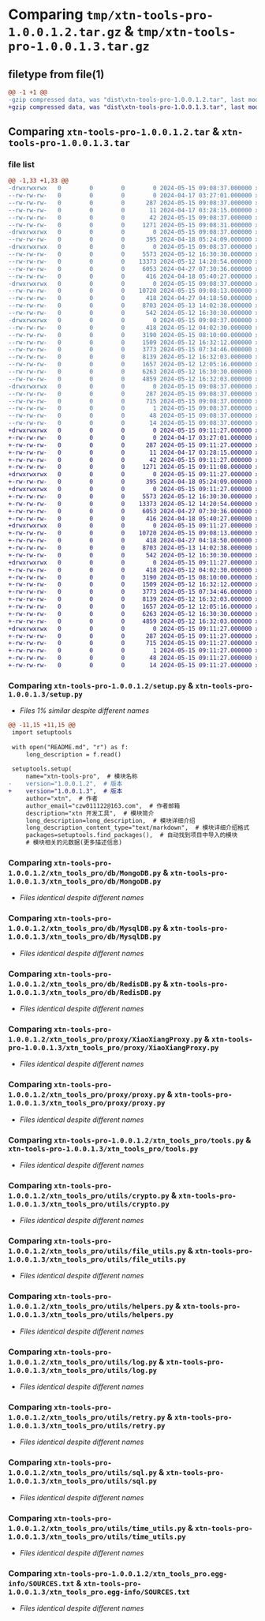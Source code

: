 # Comparing `tmp/xtn-tools-pro-1.0.0.1.2.tar.gz` & `tmp/xtn-tools-pro-1.0.0.1.3.tar.gz`

## filetype from file(1)

```diff
@@ -1 +1 @@
-gzip compressed data, was "dist\xtn-tools-pro-1.0.0.1.2.tar", last modified: Wed May 15 09:08:37 2024, max compression
+gzip compressed data, was "dist\xtn-tools-pro-1.0.0.1.3.tar", last modified: Wed May 15 09:11:27 2024, max compression
```

## Comparing `xtn-tools-pro-1.0.0.1.2.tar` & `xtn-tools-pro-1.0.0.1.3.tar`

### file list

```diff
@@ -1,33 +1,33 @@
-drwxrwxrwx   0        0        0        0 2024-05-15 09:08:37.000000 xtn-tools-pro-1.0.0.1.2/
--rw-rw-rw-   0        0        0        0 2024-04-17 03:27:01.000000 xtn-tools-pro-1.0.0.1.2/LICENSE
--rw-rw-rw-   0        0        0      287 2024-05-15 09:08:37.000000 xtn-tools-pro-1.0.0.1.2/PKG-INFO
--rw-rw-rw-   0        0        0       11 2024-04-17 03:28:15.000000 xtn-tools-pro-1.0.0.1.2/README.md
--rw-rw-rw-   0        0        0       42 2024-05-15 09:08:37.000000 xtn-tools-pro-1.0.0.1.2/setup.cfg
--rw-rw-rw-   0        0        0     1271 2024-05-15 09:08:31.000000 xtn-tools-pro-1.0.0.1.2/setup.py
-drwxrwxrwx   0        0        0        0 2024-05-15 09:08:37.000000 xtn-tools-pro-1.0.0.1.2/xtn_tools_pro/
--rw-rw-rw-   0        0        0      395 2024-04-18 05:24:09.000000 xtn-tools-pro-1.0.0.1.2/xtn_tools_pro/__init__.py
-drwxrwxrwx   0        0        0        0 2024-05-15 09:08:37.000000 xtn-tools-pro-1.0.0.1.2/xtn_tools_pro/db/
--rw-rw-rw-   0        0        0     5573 2024-05-12 16:30:30.000000 xtn-tools-pro-1.0.0.1.2/xtn_tools_pro/db/MongoDB.py
--rw-rw-rw-   0        0        0    13373 2024-05-12 14:20:54.000000 xtn-tools-pro-1.0.0.1.2/xtn_tools_pro/db/MysqlDB.py
--rw-rw-rw-   0        0        0     6053 2024-04-27 07:30:36.000000 xtn-tools-pro-1.0.0.1.2/xtn_tools_pro/db/RedisDB.py
--rw-rw-rw-   0        0        0      416 2024-04-18 05:40:27.000000 xtn-tools-pro-1.0.0.1.2/xtn_tools_pro/db/__init__.py
-drwxrwxrwx   0        0        0        0 2024-05-15 09:08:37.000000 xtn-tools-pro-1.0.0.1.2/xtn_tools_pro/proxy/
--rw-rw-rw-   0        0        0    10720 2024-05-15 09:08:13.000000 xtn-tools-pro-1.0.0.1.2/xtn_tools_pro/proxy/XiaoXiangProxy.py
--rw-rw-rw-   0        0        0      418 2024-04-27 04:18:50.000000 xtn-tools-pro-1.0.0.1.2/xtn_tools_pro/proxy/__init__.py
--rw-rw-rw-   0        0        0     8703 2024-05-13 14:02:38.000000 xtn-tools-pro-1.0.0.1.2/xtn_tools_pro/proxy/proxy.py
--rw-rw-rw-   0        0        0      542 2024-05-12 16:30:30.000000 xtn-tools-pro-1.0.0.1.2/xtn_tools_pro/tools.py
-drwxrwxrwx   0        0        0        0 2024-05-15 09:08:37.000000 xtn-tools-pro-1.0.0.1.2/xtn_tools_pro/utils/
--rw-rw-rw-   0        0        0      418 2024-05-12 04:02:30.000000 xtn-tools-pro-1.0.0.1.2/xtn_tools_pro/utils/__init__.py
--rw-rw-rw-   0        0        0     3190 2024-05-15 08:10:00.000000 xtn-tools-pro-1.0.0.1.2/xtn_tools_pro/utils/crypto.py
--rw-rw-rw-   0        0        0     1509 2024-05-12 16:32:12.000000 xtn-tools-pro-1.0.0.1.2/xtn_tools_pro/utils/file_utils.py
--rw-rw-rw-   0        0        0     3773 2024-05-15 07:34:46.000000 xtn-tools-pro-1.0.0.1.2/xtn_tools_pro/utils/helpers.py
--rw-rw-rw-   0        0        0     8139 2024-05-12 16:32:03.000000 xtn-tools-pro-1.0.0.1.2/xtn_tools_pro/utils/log.py
--rw-rw-rw-   0        0        0     1657 2024-05-12 12:05:16.000000 xtn-tools-pro-1.0.0.1.2/xtn_tools_pro/utils/retry.py
--rw-rw-rw-   0        0        0     6263 2024-05-12 16:30:30.000000 xtn-tools-pro-1.0.0.1.2/xtn_tools_pro/utils/sql.py
--rw-rw-rw-   0        0        0     4859 2024-05-12 16:32:03.000000 xtn-tools-pro-1.0.0.1.2/xtn_tools_pro/utils/time_utils.py
-drwxrwxrwx   0        0        0        0 2024-05-15 09:08:37.000000 xtn-tools-pro-1.0.0.1.2/xtn_tools_pro.egg-info/
--rw-rw-rw-   0        0        0      287 2024-05-15 09:08:37.000000 xtn-tools-pro-1.0.0.1.2/xtn_tools_pro.egg-info/PKG-INFO
--rw-rw-rw-   0        0        0      715 2024-05-15 09:08:37.000000 xtn-tools-pro-1.0.0.1.2/xtn_tools_pro.egg-info/SOURCES.txt
--rw-rw-rw-   0        0        0        1 2024-05-15 09:08:37.000000 xtn-tools-pro-1.0.0.1.2/xtn_tools_pro.egg-info/dependency_links.txt
--rw-rw-rw-   0        0        0       48 2024-05-15 09:08:37.000000 xtn-tools-pro-1.0.0.1.2/xtn_tools_pro.egg-info/requires.txt
--rw-rw-rw-   0        0        0       14 2024-05-15 09:08:37.000000 xtn-tools-pro-1.0.0.1.2/xtn_tools_pro.egg-info/top_level.txt
+drwxrwxrwx   0        0        0        0 2024-05-15 09:11:27.000000 xtn-tools-pro-1.0.0.1.3/
+-rw-rw-rw-   0        0        0        0 2024-04-17 03:27:01.000000 xtn-tools-pro-1.0.0.1.3/LICENSE
+-rw-rw-rw-   0        0        0      287 2024-05-15 09:11:27.000000 xtn-tools-pro-1.0.0.1.3/PKG-INFO
+-rw-rw-rw-   0        0        0       11 2024-04-17 03:28:15.000000 xtn-tools-pro-1.0.0.1.3/README.md
+-rw-rw-rw-   0        0        0       42 2024-05-15 09:11:27.000000 xtn-tools-pro-1.0.0.1.3/setup.cfg
+-rw-rw-rw-   0        0        0     1271 2024-05-15 09:11:08.000000 xtn-tools-pro-1.0.0.1.3/setup.py
+drwxrwxrwx   0        0        0        0 2024-05-15 09:11:27.000000 xtn-tools-pro-1.0.0.1.3/xtn_tools_pro/
+-rw-rw-rw-   0        0        0      395 2024-04-18 05:24:09.000000 xtn-tools-pro-1.0.0.1.3/xtn_tools_pro/__init__.py
+drwxrwxrwx   0        0        0        0 2024-05-15 09:11:27.000000 xtn-tools-pro-1.0.0.1.3/xtn_tools_pro/db/
+-rw-rw-rw-   0        0        0     5573 2024-05-12 16:30:30.000000 xtn-tools-pro-1.0.0.1.3/xtn_tools_pro/db/MongoDB.py
+-rw-rw-rw-   0        0        0    13373 2024-05-12 14:20:54.000000 xtn-tools-pro-1.0.0.1.3/xtn_tools_pro/db/MysqlDB.py
+-rw-rw-rw-   0        0        0     6053 2024-04-27 07:30:36.000000 xtn-tools-pro-1.0.0.1.3/xtn_tools_pro/db/RedisDB.py
+-rw-rw-rw-   0        0        0      416 2024-04-18 05:40:27.000000 xtn-tools-pro-1.0.0.1.3/xtn_tools_pro/db/__init__.py
+drwxrwxrwx   0        0        0        0 2024-05-15 09:11:27.000000 xtn-tools-pro-1.0.0.1.3/xtn_tools_pro/proxy/
+-rw-rw-rw-   0        0        0    10720 2024-05-15 09:08:13.000000 xtn-tools-pro-1.0.0.1.3/xtn_tools_pro/proxy/XiaoXiangProxy.py
+-rw-rw-rw-   0        0        0      418 2024-04-27 04:18:50.000000 xtn-tools-pro-1.0.0.1.3/xtn_tools_pro/proxy/__init__.py
+-rw-rw-rw-   0        0        0     8703 2024-05-13 14:02:38.000000 xtn-tools-pro-1.0.0.1.3/xtn_tools_pro/proxy/proxy.py
+-rw-rw-rw-   0        0        0      542 2024-05-12 16:30:30.000000 xtn-tools-pro-1.0.0.1.3/xtn_tools_pro/tools.py
+drwxrwxrwx   0        0        0        0 2024-05-15 09:11:27.000000 xtn-tools-pro-1.0.0.1.3/xtn_tools_pro/utils/
+-rw-rw-rw-   0        0        0      418 2024-05-12 04:02:30.000000 xtn-tools-pro-1.0.0.1.3/xtn_tools_pro/utils/__init__.py
+-rw-rw-rw-   0        0        0     3190 2024-05-15 08:10:00.000000 xtn-tools-pro-1.0.0.1.3/xtn_tools_pro/utils/crypto.py
+-rw-rw-rw-   0        0        0     1509 2024-05-12 16:32:12.000000 xtn-tools-pro-1.0.0.1.3/xtn_tools_pro/utils/file_utils.py
+-rw-rw-rw-   0        0        0     3773 2024-05-15 07:34:46.000000 xtn-tools-pro-1.0.0.1.3/xtn_tools_pro/utils/helpers.py
+-rw-rw-rw-   0        0        0     8139 2024-05-12 16:32:03.000000 xtn-tools-pro-1.0.0.1.3/xtn_tools_pro/utils/log.py
+-rw-rw-rw-   0        0        0     1657 2024-05-12 12:05:16.000000 xtn-tools-pro-1.0.0.1.3/xtn_tools_pro/utils/retry.py
+-rw-rw-rw-   0        0        0     6263 2024-05-12 16:30:30.000000 xtn-tools-pro-1.0.0.1.3/xtn_tools_pro/utils/sql.py
+-rw-rw-rw-   0        0        0     4859 2024-05-12 16:32:03.000000 xtn-tools-pro-1.0.0.1.3/xtn_tools_pro/utils/time_utils.py
+drwxrwxrwx   0        0        0        0 2024-05-15 09:11:27.000000 xtn-tools-pro-1.0.0.1.3/xtn_tools_pro.egg-info/
+-rw-rw-rw-   0        0        0      287 2024-05-15 09:11:27.000000 xtn-tools-pro-1.0.0.1.3/xtn_tools_pro.egg-info/PKG-INFO
+-rw-rw-rw-   0        0        0      715 2024-05-15 09:11:27.000000 xtn-tools-pro-1.0.0.1.3/xtn_tools_pro.egg-info/SOURCES.txt
+-rw-rw-rw-   0        0        0        1 2024-05-15 09:11:27.000000 xtn-tools-pro-1.0.0.1.3/xtn_tools_pro.egg-info/dependency_links.txt
+-rw-rw-rw-   0        0        0       48 2024-05-15 09:11:27.000000 xtn-tools-pro-1.0.0.1.3/xtn_tools_pro.egg-info/requires.txt
+-rw-rw-rw-   0        0        0       14 2024-05-15 09:11:27.000000 xtn-tools-pro-1.0.0.1.3/xtn_tools_pro.egg-info/top_level.txt
```

### Comparing `xtn-tools-pro-1.0.0.1.2/setup.py` & `xtn-tools-pro-1.0.0.1.3/setup.py`

 * *Files 1% similar despite different names*

```diff
@@ -11,15 +11,15 @@
 import setuptools
 
 with open("README.md", "r") as f:
     long_description = f.read()
 
 setuptools.setup(
     name="xtn-tools-pro",  # 模块名称
-    version="1.0.0.1.2",  # 版本
+    version="1.0.0.1.3",  # 版本
     author="xtn",  # 作者
     author_email="czw011122@163.com",  # 作者邮箱
     description="xtn 开发工具",  # 模块简介
     long_description=long_description,  # 模块详细介绍
     long_description_content_type="text/markdown",  # 模块详细介绍格式
     packages=setuptools.find_packages(),  # 自动找到项目中导入的模块
     # 模块相关的元数据(更多描述信息)
```

### Comparing `xtn-tools-pro-1.0.0.1.2/xtn_tools_pro/db/MongoDB.py` & `xtn-tools-pro-1.0.0.1.3/xtn_tools_pro/db/MongoDB.py`

 * *Files identical despite different names*

### Comparing `xtn-tools-pro-1.0.0.1.2/xtn_tools_pro/db/MysqlDB.py` & `xtn-tools-pro-1.0.0.1.3/xtn_tools_pro/db/MysqlDB.py`

 * *Files identical despite different names*

### Comparing `xtn-tools-pro-1.0.0.1.2/xtn_tools_pro/db/RedisDB.py` & `xtn-tools-pro-1.0.0.1.3/xtn_tools_pro/db/RedisDB.py`

 * *Files identical despite different names*

### Comparing `xtn-tools-pro-1.0.0.1.2/xtn_tools_pro/proxy/XiaoXiangProxy.py` & `xtn-tools-pro-1.0.0.1.3/xtn_tools_pro/proxy/XiaoXiangProxy.py`

 * *Files identical despite different names*

### Comparing `xtn-tools-pro-1.0.0.1.2/xtn_tools_pro/proxy/proxy.py` & `xtn-tools-pro-1.0.0.1.3/xtn_tools_pro/proxy/proxy.py`

 * *Files identical despite different names*

### Comparing `xtn-tools-pro-1.0.0.1.2/xtn_tools_pro/tools.py` & `xtn-tools-pro-1.0.0.1.3/xtn_tools_pro/tools.py`

 * *Files identical despite different names*

### Comparing `xtn-tools-pro-1.0.0.1.2/xtn_tools_pro/utils/crypto.py` & `xtn-tools-pro-1.0.0.1.3/xtn_tools_pro/utils/crypto.py`

 * *Files identical despite different names*

### Comparing `xtn-tools-pro-1.0.0.1.2/xtn_tools_pro/utils/file_utils.py` & `xtn-tools-pro-1.0.0.1.3/xtn_tools_pro/utils/file_utils.py`

 * *Files identical despite different names*

### Comparing `xtn-tools-pro-1.0.0.1.2/xtn_tools_pro/utils/helpers.py` & `xtn-tools-pro-1.0.0.1.3/xtn_tools_pro/utils/helpers.py`

 * *Files identical despite different names*

### Comparing `xtn-tools-pro-1.0.0.1.2/xtn_tools_pro/utils/log.py` & `xtn-tools-pro-1.0.0.1.3/xtn_tools_pro/utils/log.py`

 * *Files identical despite different names*

### Comparing `xtn-tools-pro-1.0.0.1.2/xtn_tools_pro/utils/retry.py` & `xtn-tools-pro-1.0.0.1.3/xtn_tools_pro/utils/retry.py`

 * *Files identical despite different names*

### Comparing `xtn-tools-pro-1.0.0.1.2/xtn_tools_pro/utils/sql.py` & `xtn-tools-pro-1.0.0.1.3/xtn_tools_pro/utils/sql.py`

 * *Files identical despite different names*

### Comparing `xtn-tools-pro-1.0.0.1.2/xtn_tools_pro/utils/time_utils.py` & `xtn-tools-pro-1.0.0.1.3/xtn_tools_pro/utils/time_utils.py`

 * *Files identical despite different names*

### Comparing `xtn-tools-pro-1.0.0.1.2/xtn_tools_pro.egg-info/SOURCES.txt` & `xtn-tools-pro-1.0.0.1.3/xtn_tools_pro.egg-info/SOURCES.txt`

 * *Files identical despite different names*

